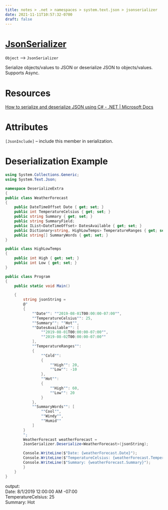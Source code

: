 ```yaml
---
title: notes > .net > namespaces > system.text.json > jsonserializer
date: 2021-11-11T10:57:32-0700
draft: false
---
```

# [JsonSerializer](https://docs.microsoft.com/en-us/dotnet/api/system.text.json.jsonserializer?view=net-6.0)
`Object` –> `JsonSerializer`  

Serialize objects/values to JSON or deserialize JSON to objects/values.  
Supports Async.  

# Resources
[How to serialize and deserialize JSON using C# - .NET | Microsoft Docs](https://docs.microsoft.com/en-us/dotnet/standard/serialization/system-text-json-how-to?pivots=dotnet-6-0)

# Attributes
`[JsonInclude]` – include this member in serialization.

# Deserialization Example
```cs
using System.Collections.Generic;
using System.Text.Json;

namespace DeserializeExtra 
{
public class WeatherForecast 
{
    public DateTimeOffset Date { get; set; }
    public int TemperatureCelsius { get; set; }
    public string Summary { get; set; }
    public string SummaryField;
    public IList<DateTimeOffset> DatesAvailable { get; set; }
    public Dictionary<string, HighLowTemps> TemperatureRanges { get; set; }
    public string[] SummaryWords { get; set; }
}

public class HighLowTemps 
{
    public int High { get; set; }
    public int Low { get; set; }
}

public class Program 
{
    public static void Main()

    {
        string jsonString =
        @"
        {
            ""Date"": ""2019-08-01T00:00:00-07:00"",
            ""TemperatureCelsius"": 25,
            ""Summary"": ""Hot"",
            ""DatesAvailable"": [
                ""2019-08-01T00:00:00-07:00"",
                ""2019-08-02T00:00:00-07:00""
            ],
            ""TemperatureRanges"": 
            {
                ""Cold"": 
                {
                    ""High"": 20,
                    ""Low"": -10
                },
                ""Hot"": 
                {
                    ""High"": 60,
                    ""Low"": 20
                }
            },
            ""SummaryWords"": [
                ""Cool"",
                ""Windy"",
                ""Humid""
            ]
        }
        ";
        WeatherForecast weatherForecast =
        JsonSerializer.Deserialize<WeatherForecast>(jsonString);

        Console.WriteLine($"Date: {weatherForecast.Date}");
        Console.WriteLine($"TemperatureCelsius: {weatherForecast.TemperatureCelsius}");
        Console.WriteLine($"Summary: {weatherForecast.Summary}");
        }
    }
}
```
output:  
Date: 8/1/2019 12:00:00 AM -07:00  
TemperatureCelsius: 25  
Summary: Hot  
